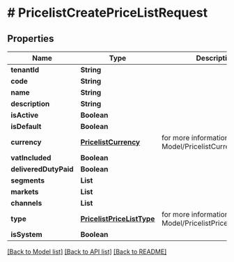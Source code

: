 # # PricelistCreatePriceListRequest


## Properties 


Name | Type | Description | Notes
------------ | ------------- | ------------- | -------------
**tenantId**| **String** |   | [optional]
**code**| **String** |   | [optional]
**name**| **String** |   | [optional]
**description**| **String** |   | [optional]
**isActive**| **Boolean** |   | [optional]
**isDefault**| **Boolean** |   | [optional]
**currency**| [**PricelistCurrency**](PricelistCurrency.md) |  for more information please, see Model/PricelistCurrency.php  | [optional] [default to PricelistCurrency.XXX]
**vatIncluded**| **Boolean** |   | [optional]
**deliveredDutyPaid**| **Boolean** |   | [optional]
**segments**| **List<String>** |   | [optional]
**markets**| **List<String>** |   | [optional]
**channels**| **List<String>** |   | [optional]
**type**| [**PricelistPriceListType**](PricelistPriceListType.md) |  for more information please, see Model/PricelistPriceListType.php  | [optional] [default to PricelistPriceListType.UNKNOWN]
**isSystem**| **Boolean** |   | [optional]


[[Back to Model list]](../../README.md#models) [[Back to API list]](../../README.md#endpoints) [[Back to README]](../../README.md)

